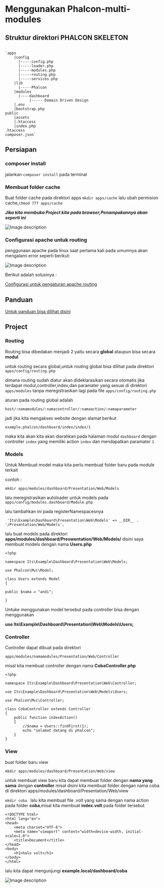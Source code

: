 # Menggunakan Phalcon-multi-modules
## Struktur direktori PHALCON SKELETON

```

`apps
    |config
      |-----config.php
      |-----loader.php
      |-----modules.php
      |-----routing.php
      |-----services.php
    |lib
      |-----Phalcon
    |modules
      |----dashboard
           |----- Domain Driven Design
    |.env
    |bootstrap.php
public
    |assets
    |.htaccess
    |index.php
.htaccess
composer.json`

```

## Persiapan
### composer install
jalankan ```composer install``` pada terminal
### Membuat folder cache
Buat folder cache pada direktori apps
``` mkdir apps/cache ```
lalu ubah permision cache,```chmod 777 apps/cache```

***Jika kita membuka Project kita pada browser,Penampakannya akan seperti ini***

![Image description](https://drive.google.com/uc?export=view&id=1pf8mkmPRqFnH-Fo_2yVOYCr-7PBe0E_d)

### Configurasi apache untuk routing 
penggunaan apache pada linux saat pertama kali pada umumnya akan mengalami error seperti berikut:

![Image description](https://drive.google.com/uc?export=view&id=1jKVzltJjpqekqfoUt47zVOosdAmucf_y)

Berikut adalah solusinya :

<a href="https://medium.com/@sendyivenyulian/cara-mengatasi-error-the-requested-url-was-not-found-apache2-di-linux-981a1b5b2e07">Configurasi untuk pengaturan apache routing</a>

## Panduan 
<a href="https://docs.google.com/document/d/1d7ENZ73SQklmw-sPChPGrMIjGeM-3qLXCtvXpPfXTS8/edit">Untuk panduan bisa dilihat disini</a>
## Project
### Routing
Routing bisa dibedakan menjadi 2 yaitu secara **global** ataupun bisa secara **modul**

untuk routing secara global,untuk routing global bisa dilihat pada direktori
```apps/config/routing.php```

dimana routing sudah diatur akan dideklarasikan secara otomatis jika terdapat modul,controller,index,dan paramater yang sesuai di direktori ```apps/modules``` tanpa meregistrasikan lagi pada file ```apps/config/routing.php```

aturan pada routing global adalah 

```host/:namamodules/:namacontroller/:namaaction/:namaparameter```

jadi jika kita mengakses website dengan alamat berikut

```example.phalcon/dashboard/index/index/1```

maka kita akan kita akan diarahkan pada halaman modul ```dashboard``` dengan controller ```index``` yang memiliki action ```index``` dan mendapatkan paramater ```1```



### Models
Untuk Membuat model maka kita perlu membuat folder baru pada module terkait

contoh :

```mkdir apps/modules/dashboard/Presentation/Web/Models```

lalu meregistrasikan autoloader untuk models pada ```apps/config/modules.dashboard/Module.php```

lalu tambahkan ini pada registerNamespacesnya

``` 'Its\Example\Dashboard\Presentation\Web\Models' => __DIR__ . '/Presentation/Web/Models',```

lalu buat models pada direktori **apps/modules/dashboard/Preswentation/Web/Models/**
disini saya membuat models dengan nama **Users.php**

```
<?php

namespace Its\Example\Dashboard\Presentation\Web\Models;

use Phalcon\Mvc\Model;

class Users extends Model
{

public $nama = "andi";

}

```

Untuke menggunakan model tersebut pada controller bisa dengan menggunakan 

**use Its\Example\Dashboard\Presentation\Web\Models\Users;**


### Controller
Controller dapat dibuat pada direktori

```apps/modules/namamodules/Presentation/Web/Controller```

misal kita membuat controller dengan nama **CobaController.php**
```
<?php

namespace Its\Example\Dashboard\Presentation\Web\Controller;

use Its\Example\Dashboard\Presentation\Web\Models\Users;

use Phalcon\Mvc\Controller;

class CobaController extends Controller
{
    public function indexAction()
    {
        //$nama = Users::findFirst(1);
        echo "selamat datang di phalcon";
    }
}
```

### View
buat folder baru  view

```mkdir apps/modules/dashboard/Presentation/Web/view```

untuk membuat view baru kita dapat membuat folder dengan **nama yang sama** dengan **controller**
misal disini kita membuat folder dengan nama coba di direktori apps/modules/dashboard/Presentation/Web/view

```mkdir coba ```
lalu kita membuat file .volt yang sama dengan nama action pada folder **coba**,misal kita membuat **index.volt** pada folder tersebut

```
<!DOCTYPE html>
<html lang="en">
<head>
    <meta charset="UTF-8">
    <meta name="viewport" content="width=device-width, initial-scale=1.0">
    <title>Document</title>
</head>
<body>
    <h1>halo volt</h1>
</body>
</html>
```

lalu kita dapat mengunjungi **example.local/dashboard/coba**

![Image description](https://drive.google.com/uc?export=view&id=1WSmQRUjrXtNuOiRMqsKqsw7hrr8RS70Q)

